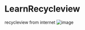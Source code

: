 # LearnRecycleview
recycleview from internet
![image](https://github.com/aihenry2980/LearnRecycleview/blob/master/Screenshot_20230702_204057_LearnRecycleview.png)
